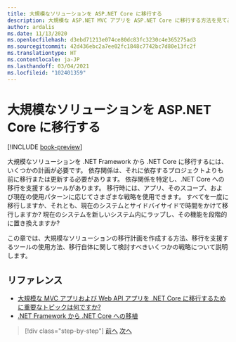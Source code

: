 ```yaml
---
title: 大規模なソリューションを ASP.NET Core に移行する
description: 大規模な ASP.NET MVC アプリを ASP.NET Core に移行する方法を見てみましょう。
author: ardalis
ms.date: 11/13/2020
ms.openlocfilehash: d3ebd71213e074ce80dc83fc3230c4e365275ad3
ms.sourcegitcommit: 42d436ebc2a7ee02fc1848c7742bc7d80e13fc2f
ms.translationtype: HT
ms.contentlocale: ja-JP
ms.lasthandoff: 03/04/2021
ms.locfileid: "102401359"
---
```

# <a name="migrate-large-solutions-to-aspnet-core"></a>大規模なソリューションを ASP.NET Core に移行する

[!INCLUDE [book-preview](../../../includes/book-preview.md)]

大規模なソリューションを .NET Framework から .NET Core に移行するには、いくつかの計画が必要です。 依存関係は、それに依存するプロジェクトよりも前に移行または更新する必要があります。 依存関係を特定し、.NET Core への移行を支援するツールがあります。 移行時には、アプリ、そのスコープ、および現在の使用パターンに応じてさまざまな戦略を使用できます。 すべてを一度に移行しますか、それとも、現在のシステムとサイドバイサイドで時間をかけて移行しますか? 現在のシステムを新しいシステム内にラップし、その機能を段階的に置き換えますか?

この章では、大規模なソリューションの移行計画を作成する方法、移行を支援するツールの使用方法、移行自体に関して検討すべきいくつかの戦略について説明します。

## <a name="references"></a>リファレンス

- [大規模な MVC アプリおよび Web API アプリを .NET Core に移行するために重要なトピックは何ですか?](https://twitter.com/ardalis/status/1313669040859217921)
- [.NET Framework から .NET Core への移植](../../core/porting/index.md)

>[!div class="step-by-step"]
>[前へ](testing-differences.md)
>[次へ](identify-migration-sequence.md)
